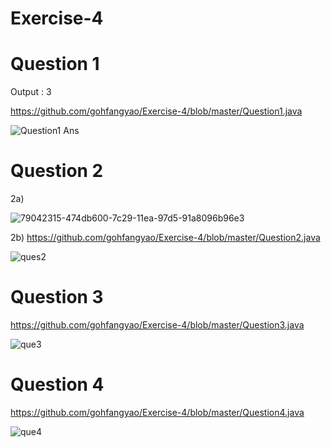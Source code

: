 # Exercise-4

# Question 1
Output : 3

https://github.com/gohfangyao/Exercise-4/blob/master/Question1.java

![Question1 Ans](https://user-images.githubusercontent.com/55262977/79073178-b0135c00-7d17-11ea-98c1-ddaa0e0e2870.JPG)


# Question 2
2a)

![79042315-474db600-7c29-11ea-97d5-91a8096b96e3](https://user-images.githubusercontent.com/55262977/79073149-7c383680-7d17-11ea-8d01-144cfb927c3a.jpg)

2b)
https://github.com/gohfangyao/Exercise-4/blob/master/Question2.java

![ques2](https://user-images.githubusercontent.com/55262977/79073850-688ecf00-7d1b-11ea-830a-10557bcbc904.JPG)


# Question 3
https://github.com/gohfangyao/Exercise-4/blob/master/Question3.java

![que3](https://user-images.githubusercontent.com/55262977/79073854-6d538300-7d1b-11ea-9929-243b37737310.JPG)

# Question 4
https://github.com/gohfangyao/Exercise-4/blob/master/Question4.java

![que4](https://user-images.githubusercontent.com/55262977/79088586-a587af80-7d75-11ea-904b-b6761907d6d2.JPG)
